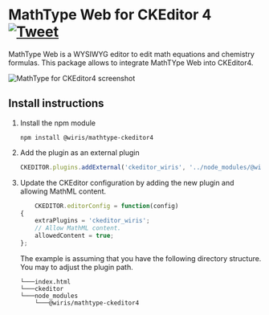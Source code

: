 
MathType Web for CKEditor 4 [![Tweet](https://img.shields.io/twitter/url/http/shields.io.svg?style=social)](https://twitter.com/wirismath)
===================================

MathType Web is a WYSIWYG editor to edit math equations and chemistry formulas. This package allows to integrate MathTYpe Web into CKEditor4.

![MathType for CKEditor4 screenshot](http://www.wiris.com/system/files/attachments/1202/CKEditor_editor_plugin.png)

## Install instructions

1. Install the npm module
    ```
    npm install @wiris/mathtype-ckeditor4
    ```

2. Add the plugin as an external plugin

    ```js
    CKEDITOR.plugins.addExternal('ckeditor_wiris', '../node_modules/@wiris/mathtype-lib-ckeditor4/', 'plugin.js');
    ```

3. Update the CKEditor configuration by adding the new plugin and allowing MathML content.

    ```js
		CKEDITOR.editorConfig = function(config)
 	{
		extraPlugins = 'ckeditor_wiris';
		// Allow MathML content.
		allowedContent = true;
	};
    ```

    The example is assuming that you have the following directory structure. You may to adjust the plugin path.

    ```
    └───index.html
    └───ckeditor
    └───node_modules
        └───@wiris/mathtype-ckeditor4
    ```
